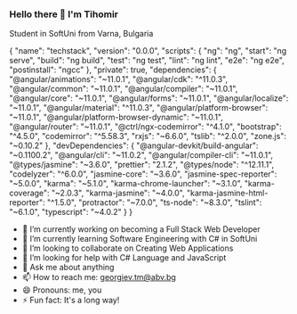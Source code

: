 ### Hello there 👋 I'm Tihomir
Student in SoftUni from Varna, Bulgaria

{
  "name": "techstack",
  "version": "0.0.0",
  "scripts": {
    "ng": "ng",
    "start": "ng serve",
    "build": "ng build",
    "test": "ng test",
    "lint": "ng lint",
    "e2e": "ng e2e",
    "postinstall": "ngcc"
  },
  "private": true,
  "dependencies": {
    "@angular/animations": "~11.0.1",
    "@angular/cdk": "^11.0.3",
    "@angular/common": "~11.0.1",
    "@angular/compiler": "~11.0.1",
    "@angular/core": "~11.0.1",
    "@angular/forms": "~11.0.1",
    "@angular/localize": "~11.0.1",
    "@angular/material": "^11.0.3",
    "@angular/platform-browser": "~11.0.1",
    "@angular/platform-browser-dynamic": "~11.0.1",
    "@angular/router": "~11.0.1",
    "@ctrl/ngx-codemirror": "^4.1.0",
    "bootstrap": "^4.5.0",
    "codemirror": "^5.58.3",
    "rxjs": "~6.6.0",
    "tslib": "^2.0.0",
    "zone.js": "~0.10.2"
  },
  "devDependencies": {
    "@angular-devkit/build-angular": "~0.1100.2",
    "@angular/cli": "~11.0.2",
    "@angular/compiler-cli": "~11.0.1",
    "@types/jasmine": "~3.6.0",
    "prettier": "2.1.2",
    "@types/node": "^12.11.1",
    "codelyzer": "^6.0.0",
    "jasmine-core": "~3.6.0",
    "jasmine-spec-reporter": "~5.0.0",
    "karma": "~5.1.0",
    "karma-chrome-launcher": "~3.1.0",
    "karma-coverage": "~2.0.3",
    "karma-jasmine": "~4.0.0",
    "karma-jasmine-html-reporter": "^1.5.0",
    "protractor": "~7.0.0",
    "ts-node": "~8.3.0",
    "tslint": "~6.1.0",
    "typescript": "~4.0.2"
  }
}

- 🔭 I’m currently working on becoming a Full Stack Web Developer
- 🌱 I’m currently learning Software Engineering with C# in SoftUni
- 👯 I’m looking to collaborate on Creating Web Applications
- 🤔 I’m looking for help with C# Language and JavaScript
- 💬 Ask me about anything
- 📫 How to reach me: georgiev.tm@abv.bg
- 😄 Pronouns: me, you
- ⚡ Fun fact: It's a long way!
<!--
**tihomirgeorgiev5/tihomirgeorgiev5** is a ✨ _special_ ✨ repository because its `README.md` (this file) appears on your GitHub profile.

Here are some ideas to get you started:

- 🔭 I’m currently working on becoming a Full Stack Web Developer
- 🌱 I’m currently learning Software Engineering with C# in SoftUni
- 👯 I’m looking to collaborate on Creating Web Applications
- 🤔 I’m looking for help with C# Language and JavaScript
- 💬 Ask me about anything
- 📫 How to reach me: georgiev.tm@abv.bg
- 😄 Pronouns: me, you
- ⚡ Fun fact: It's a long way!
-->
